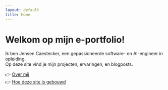 ```yaml
---
layout: default
title: Home
---
```


# Welkom op mijn e-portfolio!

Ik ben Jensen Caestecker, een gepassioneerde software- en AI-engineer in opleiding.  
Op deze site vind je mijn projecten, ervaringen, en blogposts.

👉 [Over mij](about.html)  
👉 [Hoe deze site is gebouwd](hoe-ik-deze-site-maakte.html)
